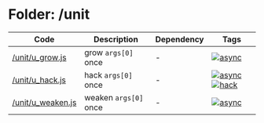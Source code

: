 <!-- begin script info -->
# Folder: /unit
Code|Description|Dependency|Tags
-|-|-|-
[/unit/u_grow.js](./u_grow.js)|grow `args[0]` once|-|[![async](https://img.shields.io/badge/-async-black)](#async)
[/unit/u_hack.js](./u_hack.js)|hack `args[0]` once|-|[![async](https://img.shields.io/badge/-async-black)](#async)[![hack](https://img.shields.io/badge/-hack-green)](#hack)
[/unit/u_weaken.js](./u_weaken.js)|weaken `args[0]` once|-|[![async](https://img.shields.io/badge/-async-black)](#async)
